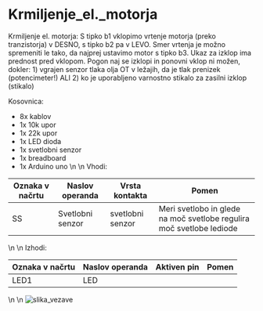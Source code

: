 # Krmiljenje_el._motorja

Krmiljenje el. motorja:  S tipko b1 vklopimo vrtenje motorja (preko tranzistorja) v DESNO, s tipko b2 pa v LEVO. Smer vrtenja je možno spremeniti le tako, da najprej ustavimo motor s tipko b3. Ukaz za izklop ima prednost pred vklopom. Pogon naj se izklopi in ponovni vklop ni možen, dokler: 1) vgrajen senzor tlaka olja OT v ležajih, da je tlak prenizek (potencimeter!) ALI 2) ko je uporabljeno varnostno stikalo za zasilni izklop (stikalo)

Kosovnica:

- 8x kablov
- 1x 10k upor
- 1x 22k upor
- 1x LED dioda
- 1x svetlobni senzor
- 1x breadboard
- 1x Arduino uno
\n
\n
Vhodi:

| Oznaka v načrtu | Naslov operanda | Vrsta kontakta | Pomen |
| -------- | ------- | -------- | ------- |
| SS | Svetlobni senzor | svetlobni senzor | Meri svetlobo in glede na moč svetlobe regulira moč svetlobe lediode |
\n
\n
Izhodi:

| Oznaka v načrtu | Naslov operanda | Aktiven pin | Pomen |
| -------- | ------- | -------- | ------- |
| LED1 | LED |  |  |
\n
\n
![slika_vezave](https://github.com/BlaznikRaul/Krmiljenje_el._motorja/assets/123101962/627646cb-945f-455d-ab8a-e8e0d3184ba0)
